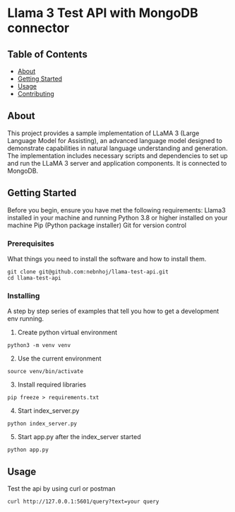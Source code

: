 # Llama 3 Test API with MongoDB connector

## Table of Contents

- [About](#about)
- [Getting Started](#getting_started)
- [Usage](#usage)
- [Contributing](../CONTRIBUTING.md)

## About <a name = "about"></a>

This project provides a sample implementation of LLaMA 3 (Large Language Model for Assisting), an advanced language model designed to demonstrate capabilities in natural language understanding and generation. The implementation includes necessary scripts and dependencies to set up and run the LLaMA 3 server and application components. It is connected to MongoDB.

## Getting Started <a name = "getting_started"></a>

Before you begin, ensure you have met the following requirements:
Llama3 installed in your machine and running
Python 3.8 or higher installed on your machine
Pip (Python package installer)
Git for version control

### Prerequisites

What things you need to install the software and how to install them.

```
git clone git@github.com:nebnhoj/llama-test-api.git
cd llama-test-api

```

### Installing

A step by step series of examples that tell you how to get a development env running.

1. Create python virtual environment

```
python3 -m venv venv
```

2. Use the current environment

```
source venv/bin/activate
```
3. Install required libraries

```
pip freeze > requirements.txt
```

4. Start index_server.py

```
python index_server.py
```
5. Start app.py after the index_server started

```
python app.py
```
## Usage <a name = "usage"></a>

Test the api by using curl or postman
```
curl http://127.0.0.1:5601/query?text=your query
```
